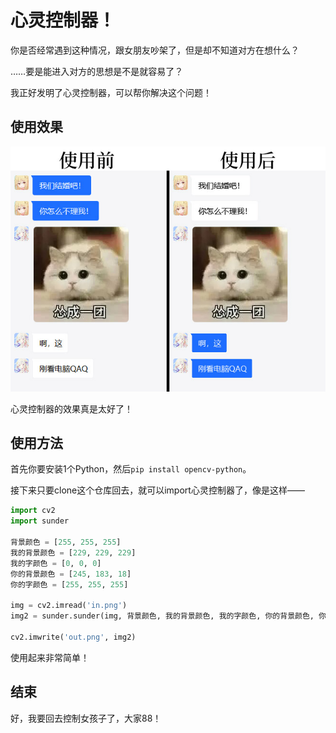 # 心灵控制器！

你是否经常遇到这种情况，跟女朋友吵架了，但是却不知道对方在想什么？

……要是能进入对方的思想是不是就容易了？

我正好发明了心灵控制器，可以帮你解决这个问题！


## 使用效果

![doc/jjj.jpg](doc/jjj.jpg)

心灵控制器的效果真是太好了！


## 使用方法

首先你要安装1个Python，然后`pip install opencv-python`。

接下来只要clone这个仓库回去，就可以import心灵控制器了，像是这样——

```python
import cv2
import sunder

背景颜色 = [255, 255, 255]
我的背景颜色 = [229, 229, 229]
我的字颜色 = [0, 0, 0]
你的背景颜色 = [245, 183, 18]
你的字颜色 = [255, 255, 255]

img = cv2.imread('in.png')
img2 = sunder.sunder(img, 背景颜色, 我的背景颜色, 我的字颜色, 你的背景颜色, 你的字颜色)

cv2.imwrite('out.png', img2)
```

使用起来非常简单！


## 结束

好，我要回去控制女孩子了，大家88！
